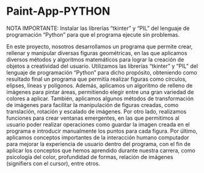 # Paint-App-PYTHON
NOTA IMPORTANTE: Instalar las librerías “tkinter” y “PIL” del lenguaje de programación “Python” para que el programa ejecute sin problemas.

En este proyecto, nosotros desarrollamos un programa que permite crear, rellenar 
y manipular diversas figuras geométricas, en las que aplicamos diversos métodos y 
algoritmos matemáticos para lograr la creación de objetos a creatividad del usuario. 
Utilizamos las librerías “tkinter” y “PIL” del lenguaje de programación “Python” para 
dicho propósito, obteniendo como resultado final un programa que permitía realizar 
figuras como círculos, elipses, líneas y polígonos. Además, aplicamos un algoritmo 
de relleno de imágenes para pintar áreas, permitiendo elegir entre una gran variedad 
de colores a aplicar. También, aplicamos algunos métodos de transformación de 
imágenes para facilitar la manipulación de figuras creadas, como translación, 
rotación y escalado de imágenes. 
Por otro lado, realizamos funciones para crear ventanas emergentes, en las que 
permitimos al usuario poder realizar operaciones como guardar la imagen creada 
en el programa e introducir manualmente los puntos para cada figura. 
Por último, aplicamos conceptos importantes de la interacción humano computador 
para mejorar la experiencia de usuario dentro del programa, con el fin de aplicar los 
conceptos que hemos aprendido durante nuestra carrera, como psicología del color, 
profundidad de formas, relación de imágenes (signifiers con el cursor), entre otros.
